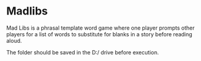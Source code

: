 # Madlibs
Mad Libs is a phrasal template word game where one player prompts other players for a list of words to substitute for blanks in a story before reading aloud.

The folder should be saved in the D:/ drive before execution.
